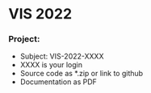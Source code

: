 # VIS 2022

### Project:
- Subject: VIS-2022-XXXX
- XXXX is your login
- Source code as *.zip or link to github
- Documentation as PDF
